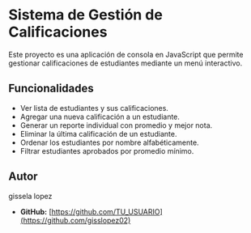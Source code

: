 # Sistema de Gestión de Calificaciones

Este proyecto es una aplicación de consola en JavaScript que permite gestionar calificaciones de estudiantes mediante un menú interactivo.
##  Funcionalidades

- Ver lista de estudiantes y sus calificaciones.
- Agregar una nueva calificación a un estudiante.
- Generar un reporte individual con promedio y mejor nota.
- Eliminar la última calificación de un estudiante.
- Ordenar los estudiantes por nombre alfabéticamente.
- Filtrar estudiantes aprobados por promedio mínimo.
## Autor
gissela lopez 
- **GitHub:** [https://github.com/TU_USUARIO](https://github.com/gisslopez02)
